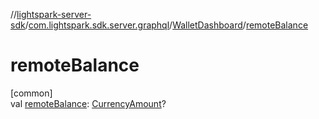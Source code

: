 //[lightspark-server-sdk](../../../index.md)/[com.lightspark.sdk.server.graphql](../index.md)/[WalletDashboard](index.md)/[remoteBalance](remote-balance.md)

# remoteBalance

[common]\
val [remoteBalance](remote-balance.md): [CurrencyAmount](../../com.lightspark.sdk.server.model/-currency-amount/index.md)?
